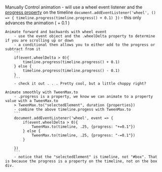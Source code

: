 Manually Control animation
    - will use a wheel event listener and the [progress property](https://greensock.com/docs/v2/TimelineMax/progress()) on the timeline
    ```
    document.addEventListener('wheel', () => {
        timeline.progress(timeline.progress() + 0.1)
    })
    ```
    - this only advances the animation ( + 0.1 )

    Animate forward and backwards with wheel event
        - use the event object and the .wheelDelta property to determine if you are scrolling up or down
        - a conditional then allows you to either add to the progress or subtract from it 
        ```
        if(event.wheelDelta > 0){
            timeline.progress(timeline.progress() + 0.1)
        } else {
            timeline.progress(timeline.progress() - 0.1)
        }
        ```
        - check it out . . . Pretty cool, but a little choppy right?
    
    Animate smoothly with TweenMax.to
        - .progress is a property, we know we can animate to a property value with a TweenMax.to
        > TweenMax.to("selectedElement", duration {properties})
        - combine the above timeline.progess with TweenMax.to
        ```
        document.addEventListener('wheel', event => {
            if(event.wheelDelta > 0){
                TweenMax.to(timeline, .25, {progress: "+=0.1"})
            } else {
                TweenMax.to(timeline, .25, {progress: "-=0.1"})
            }
            
        })
        ```
        - notice that the "selectedElement" is timeline, not "#box". That is because the progress is a property on the timeline, not on the box div.